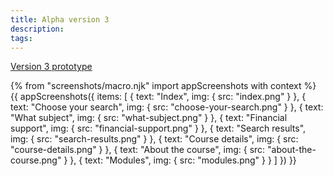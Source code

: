 ```yaml
---
title: Alpha version 3
description:
tags:
---
```


[Version 3 prototype](https://search-and-compare-alpha.herokuapp.com/v03/)

{% from "screenshots/macro.njk" import appScreenshots with context %}
{{ appScreenshots({
  items: [
    {
      text: "Index",
      img: { src: "index.png" }
    },
    {
      text: "Choose your search",
      img: { src: "choose-your-search.png" }
    },
    {
      text: "What subject",
      img: { src: "what-subject.png" }
    },
    {
      text: "Financial support",
      img: { src: "financial-support.png" }
    },
    {
      text: "Search results",
      img: { src: "search-results.png" }
    },
    {
      text: "Course details",
      img: { src: "course-details.png" }
    },
    {
      text: "About the course",
      img: { src: "about-the-course.png" }
    },
    {
      text: "Modules",
      img: { src: "modules.png" }
    }
  ]
}) }}
